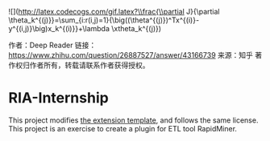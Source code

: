 ![](http://latex.codecogs.com/gif.latex?\\frac{\\partial J}{\\partial \\theta_k^{(j)}}=\\sum_{i:r(i,j)=1}{\\big((\\theta^{(j)})^Tx^{(i)}-y^{(i,j)}\\big)x_k^{(i)}}+\\lambda \\xtheta_k^{(j)})


作者：Deep Reader
链接：https://www.zhihu.com/question/26887527/answer/43166739
来源：知乎
著作权归作者所有，转载请联系作者获得授权。
# RIA-Internship

This project modifies [the extension template](https://github.com/rapidminer/rapidminer-extension-template), and follows the same license. This project is an exercise to create a plugin for ETL tool RapidMiner.
